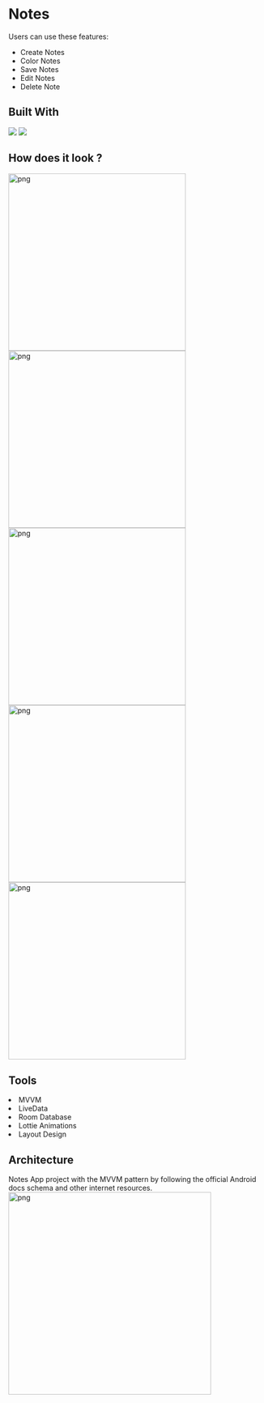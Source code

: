 # Notes


Users can use these features:
- Create Notes
- Color Notes
- Save Notes
- Edit Notes
- Delete Note


## Built With 
<p>
<img src="https://www.vectorlogo.zone/logos/java/java-ar21.svg">
<img src="https://www.vectorlogo.zone/logos/android/android-ar21.svg">
</p>

## How does it look ?

<p>
<img height= "350" src="https://i.hizliresim.com/4d9875n.jpeg" alt="png" />
<img height= "350" src="https://i.hizliresim.com/jxaz3fc.jpeg" alt="png" />
<img height= "350" src="https://i.hizliresim.com/ct3d16o.jpeg" alt="png" />
<img height= "350" src="https://i.hizliresim.com/dsf7pag.jpeg" alt="png" />
<img height= "350" src="https://i.hizliresim.com/8u8hrc4.jpeg" alt="png" />
</p>

## Tools 

<li><a>MVVM</a></li>
<li><a>LiveData</a></li>
<li><a>Room Database</a></li>
<li><a>Lottie Animations</a></li>
<li><a>Layout Design</a></li>

## Architecture

Notes App project with the MVVM pattern by following the official Android docs schema and other internet resources.
<img height= "400" src="https://i.hizliresim.com/22f3kle.png" alt="png" />
 
